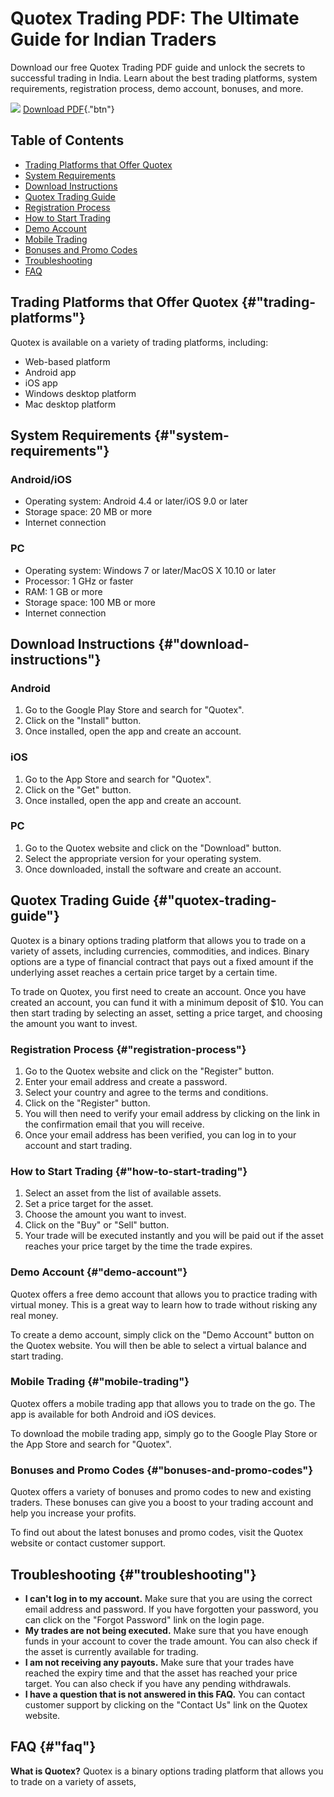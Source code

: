 

# Quotex Trading PDF: The Ultimate Guide for Indian Traders

Download our free Quotex Trading PDF guide and unlock the secrets to
successful trading in India. Learn about the best trading platforms,
system requirements, registration process, demo account, bonuses, and
more.

[![](https://static.quotex.io/files/4_en/300_250.jpg)](https://traff.sbs/brokerqxlid)
[Download PDF](\%22https://traff.sbs/brokerqxsignup\%22){."btn"}




## Table of Contents

-   [Trading Platforms that Offer Quotex](\%22#trading-platforms\%22)
-   [System Requirements](\%22#system-requirements\%22)
-   [Download Instructions](\%22#download-instructions\%22)
-   [Quotex Trading Guide](\%22#quotex-trading-guide\%22)
-   [Registration Process](\%22#registration-process\%22)
-   [How to Start Trading](\%22#how-to-start-trading\%22)
-   [Demo Account](\%22#demo-account\%22)
-   [Mobile Trading](\%22#mobile-trading\%22)
-   [Bonuses and Promo Codes](\%22#bonuses-and-promo-codes\%22)
-   [Troubleshooting](\%22#troubleshooting\%22)
-   [FAQ](\%22#faq\%22)

## Trading Platforms that Offer Quotex {#"trading-platforms"}

Quotex is available on a variety of trading platforms, including:

-   Web-based platform
-   Android app
-   iOS app
-   Windows desktop platform
-   Mac desktop platform

## System Requirements {#"system-requirements"}

### Android/iOS

-   Operating system: Android 4.4 or later/iOS 9.0 or later
-   Storage space: 20 MB or more
-   Internet connection

### PC

-   Operating system: Windows 7 or later/MacOS X 10.10 or later
-   Processor: 1 GHz or faster
-   RAM: 1 GB or more
-   Storage space: 100 MB or more
-   Internet connection

## Download Instructions {#"download-instructions"}

### Android

1.  Go to the Google Play Store and search for "Quotex".
2.  Click on the "Install" button.
3.  Once installed, open the app and create an account.

### iOS

1.  Go to the App Store and search for "Quotex".
2.  Click on the "Get" button.
3.  Once installed, open the app and create an account.

### PC

1.  Go to the Quotex website and click on the "Download" button.
2.  Select the appropriate version for your operating system.
3.  Once downloaded, install the software and create an account.

## Quotex Trading Guide {#"quotex-trading-guide"}

Quotex is a binary options trading platform that allows you to trade on
a variety of assets, including currencies, commodities, and indices.
Binary options are a type of financial contract that pays out a fixed
amount if the underlying asset reaches a certain price target by a
certain time.

To trade on Quotex, you first need to create an account. Once you have
created an account, you can fund it with a minimum deposit of \$10. You
can then start trading by selecting an asset, setting a price target,
and choosing the amount you want to invest.

### Registration Process {#"registration-process"}

1.  Go to the Quotex website and click on the "Register" button.
2.  Enter your email address and create a password.
3.  Select your country and agree to the terms and conditions.
4.  Click on the "Register" button.
5.  You will then need to verify your email address by clicking on the
    link in the confirmation email that you will receive.
6.  Once your email address has been verified, you can log in to your
    account and start trading.

### How to Start Trading {#"how-to-start-trading"}

1.  Select an asset from the list of available assets.
2.  Set a price target for the asset.
3.  Choose the amount you want to invest.
4.  Click on the "Buy" or "Sell" button.
5.  Your trade will be executed instantly and you will be paid out if
    the asset reaches your price target by the time the trade expires.

### Demo Account {#"demo-account"}

Quotex offers a free demo account that allows you to practice trading
with virtual money. This is a great way to learn how to trade without
risking any real money.

To create a demo account, simply click on the "Demo Account"
button on the Quotex website. You will then be able to select a virtual
balance and start trading.

### Mobile Trading {#"mobile-trading"}

Quotex offers a mobile trading app that allows you to trade on the go.
The app is available for both Android and iOS devices.

To download the mobile trading app, simply go to the Google Play Store
or the App Store and search for "Quotex".

### Bonuses and Promo Codes {#"bonuses-and-promo-codes"}

Quotex offers a variety of bonuses and promo codes to new and existing
traders. These bonuses can give you a boost to your trading account and
help you increase your profits.

To find out about the latest bonuses and promo codes, visit the Quotex
website or contact customer support.

## Troubleshooting {#"troubleshooting"}

-   **I can\'t log in to my account.** Make sure that you are using the
    correct email address and password. If you have forgotten your
    password, you can click on the "Forgot Password" link on the
    login page.
-   **My trades are not being executed.** Make sure that you have enough
    funds in your account to cover the trade amount. You can also check
    if the asset is currently available for trading.
-   **I am not receiving any payouts.** Make sure that your trades have
    reached the expiry time and that the asset has reached your price
    target. You can also check if you have any pending withdrawals.
-   **I have a question that is not answered in this FAQ.** You can
    contact customer support by clicking on the "Contact Us" link
    on the Quotex website.

## FAQ {#"faq"}

**What is Quotex?** Quotex is a binary options trading platform that
allows you to trade on a variety of assets,

